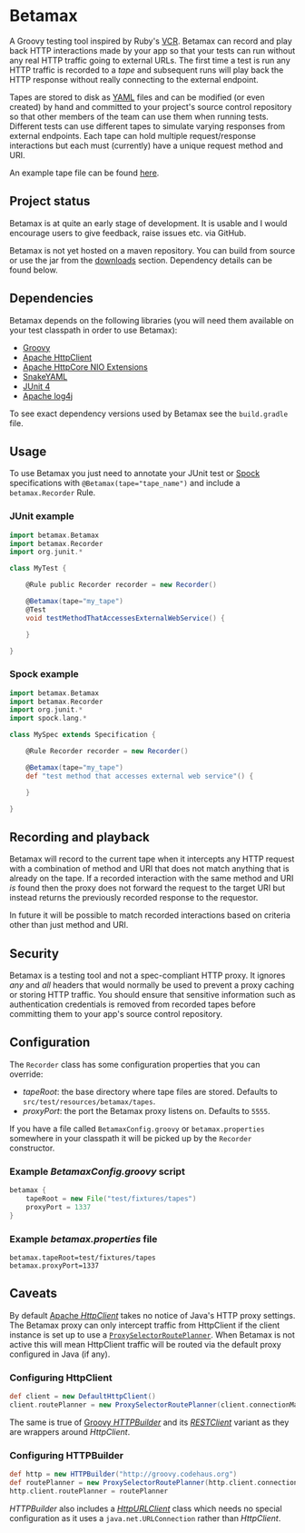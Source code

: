 # Betamax

A Groovy testing tool inspired by Ruby's [VCR][1]. Betamax can record and play back HTTP interactions made by your app
so that your tests can run without any real HTTP traffic going to external URLs. The first time a test is run any HTTP
traffic is recorded to a _tape_ and subsequent runs will play back the HTTP response without really connecting to the
external endpoint.

Tapes are stored to disk as [YAML][8] files and can be modified (or even created) by hand and committed to your project's
source control repository so that other members of the team can use them when running tests. Different tests can use
different tapes to simulate varying responses from external endpoints. Each tape can hold multiple request/response
interactions but each must (currently) have a unique request method and URI.

An example tape file can be found [here][10].

## Project status

Betamax is at quite an early stage of development. It is usable and I would encourage users to give feedback, raise
issues etc. via GitHub.

Betamax is not yet hosted on a maven repository. You can build from source or use the jar from the [downloads][9]
section. Dependency details can be found below.

## Dependencies

Betamax depends on the following libraries (you will need them available on your test classpath in order to use
Betamax):

* [Groovy](http://groovy.codehaus.org)
* [Apache HttpClient](http://hc.apache.org/httpcomponents-client-ga/)
* [Apache HttpCore NIO Extensions](http://hc.apache.org/httpcomponents-core-ga/httpcore-nio/index.html)
* [SnakeYAML](http://www.snakeyaml.org/)
* [JUnit 4](http://www.junit.org/)
* [Apache log4j](http://logging.apache.org/log4j/1.2/)

To see exact dependency versions used by Betamax see the `build.gradle` file.

## Usage

To use Betamax you just need to annotate your JUnit test or [Spock][2] specifications with `@Betamax(tape="tape_name")`
and include a `betamax.Recorder` Rule.

### JUnit example

```groovy
import betamax.Betamax
import betamax.Recorder
import org.junit.*

class MyTest {

	@Rule public Recorder recorder = new Recorder()

	@Betamax(tape="my_tape")
	@Test
	void testMethodThatAccessesExternalWebService() {

	}

}
```

### Spock example

```groovy
import betamax.Betamax
import betamax.Recorder
import org.junit.*
import spock.lang.*

class MySpec extends Specification {

	@Rule Recorder recorder = new Recorder()

	@Betamax(tape="my_tape")
	def "test method that accesses external web service"() {

	}

}
```

## Recording and playback

Betamax will record to the current tape when it intercepts any HTTP request with a combination of method and URI that
does not match anything that is already on the tape. If a recorded interaction with the same method and URI _is_ found
then the proxy does not forward the request to the target URI but instead returns the previously recorded response to
the requestor.

In future it will be possible to match recorded interactions based on criteria other than just method and URI.

## Security

Betamax is a testing tool and not a spec-compliant HTTP proxy. It ignores _any_ and _all_ headers that would normally be
used to prevent a proxy caching or storing HTTP traffic. You should ensure that sensitive information such as
authentication credentials is removed from recorded tapes before committing them to your app's source control
repository.

## Configuration

The `Recorder` class has some configuration properties that you can override:

* *tapeRoot*: the base directory where tape files are stored. Defaults to `src/test/resources/betamax/tapes`.
* *proxyPort*: the port the Betamax proxy listens on. Defaults to `5555`.

If you have a file called `BetamaxConfig.groovy` or `betamax.properties` somewhere in your classpath it will be picked
up by the `Recorder` constructor.

### Example _BetamaxConfig.groovy_ script

```groovy
betamax {
	tapeRoot = new File("test/fixtures/tapes")
	proxyPort = 1337
}
```

### Example _betamax.properties_ file

```properties
betamax.tapeRoot=test/fixtures/tapes
betamax.proxyPort=1337
```

## Caveats

By default [Apache _HttpClient_][3] takes no notice of Java's HTTP proxy settings. The Betamax proxy can only intercept
traffic from HttpClient if the client instance is set up to use a [`ProxySelectorRoutePlanner`][5]. When Betamax is not
active this will mean HttpClient traffic will be routed via the default proxy configured in Java (if any).

### Configuring HttpClient

```groovy
def client = new DefaultHttpClient()
client.routePlanner = new ProxySelectorRoutePlanner(client.connectionManager.schemeRegistry, ProxySelector.default)
```

The same is true of [Groovy _HTTPBuilder_][4] and its [_RESTClient_][6] variant as they are wrappers around
_HttpClient_.

### Configuring HTTPBuilder

```groovy
def http = new HTTPBuilder("http://groovy.codehaus.org")
def routePlanner = new ProxySelectorRoutePlanner(http.client.connectionManager.schemeRegistry, ProxySelector.default)
http.client.routePlanner = routePlanner
```

_HTTPBuilder_ also includes a [_HttpURLClient_][7] class which needs no special configuration as it uses a
`java.net.URLConnection` rather than _HttpClient_.

[1]:http://relishapp.com/myronmarston/vcr
[2]:http://spockframework.org/
[3]:http://hc.apache.org/httpcomponents-client-ga/httpclient/index.html
[4]:http://groovy.codehaus.org/modules/http-builder/
[5]:http://hc.apache.org/httpcomponents-client-ga/httpclient/apidocs/org/apache/http/impl/conn/ProxySelectorRoutePlanner.html
[6]:http://groovy.codehaus.org/modules/http-builder/doc/rest.html
[7]:http://groovy.codehaus.org/modules/http-builder/doc/httpurlclient.html
[8]:http://yaml.org/
[9]:https://github.com/robfletcher/betamax/archives/master
[10]:https://github.com/robfletcher/betamax/blob/master/src/test/resources/betamax/tapes/smoke_spec.yaml
